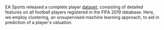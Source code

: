 EA Sports released a complete player [dataset](https://www.kaggle.com/karangadiya/fifa19), consisting of detailed
features on all football players registered in the FIFA 2019 database.
Here, we employ clustering, an unsupervised machine learning approach, to aid
in prediction of a player's valuation.
